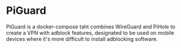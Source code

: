 # PiGuard
PiGuard is a docker-compose taht combines WireGuard and PiHole to create a VPN with adblock features, designated to be used on mobile devices where it's more difficult to install adblocking software. 
